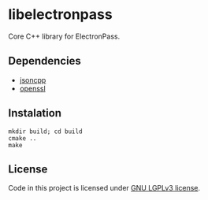 # libelectronpass
Core C++ library for ElectronPass.

## Dependencies

- [jsoncpp](https://github.com/open-source-parsers/jsoncpp)
- [openssl](https://www.openssl.org)

## Instalation

    mkdir build; cd build
    cmake ..
    make

## License
Code in this project is licensed under [GNU LGPLv3 license](https://github.com/electronpass/libelectronpass/blob/master/LICENSE.LESSER).
